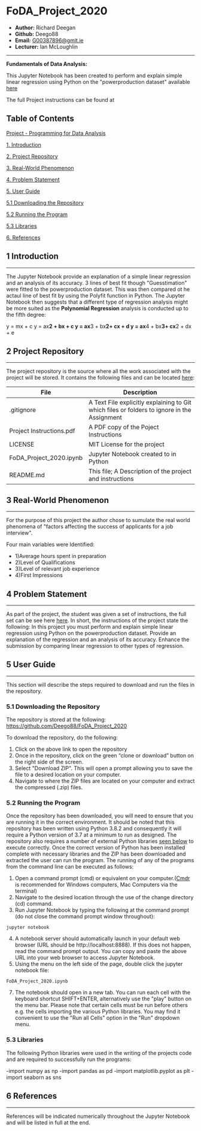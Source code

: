 # FoDA_Project_2020

* **Author:** Richard Deegan
* **Github:** Deego88
* **Email:** G00387896@gmit.ie
* **Lecturer:** Ian McLoughlin
------------------------------------------------------------------------------------------------
**Fundamentals of Data Analysis:** 

This Jupyter Notebook has been created to perform and explain simple linear regression using Python on the "powerproduction dataset" available [here](https://github.com/Deego88/FoDA_Project_2020/blob/master/FoDA_Project_Data.txt) 

The full Project instructions can be found at 

**Table of Contents**
------------------------------------------------------------------------------------------------

[Project - Programming for Data Analysis](#Project-Programming-for-Data-Analysis)

[1. Introduction](#1-introduction)

[2. Project Repository](#2-project-repository)

[3. Real-World Phenomenon](#3-real-world-phenomenon)

[4. Problem Statement](#4-Problem-Statement)

[5. User Guide](#5-User-Guide)

  [5.1 Downloading the Repository](#5.1-Downloading-the-Repository)

  [5.2  Running the Program](#5.2-Running-the-Program)

  [5.3  Libraries](#5.3-Libraries)

[6. References](#7-References)


## 1 Introduction
-----------------------------------------------------------------------------------------------
The Jupyter Notebook provide an explanation of a simple linear regression and an analysis of its accuracy. 3 lines of best fit though "Guesstimation" were fitted to the powerproduction dataset. This was then compared ot he actaul line of best fit by using the Polyfit function in Python. The Jupyter Notebook then suggests that a different type of regression analysis might be more suited as the **Polynomial Regression** analysis is conducted up to the fifth degree:

y = mx + c
y = ax**2 + bx + c
y = ax**3 + bx**2+ cx + d
y = ax**4 + bx**3+ cx**2 + dx + e

## 2 Project Repository
------------------------------------------------------------------------------------------------
The project repository is the source where all the work associated with
the project will be stored. It contains the following files and can be
located [here](https://github.com/Deego88/FoDA_Project_2020):

  **File**    |     **Description**
  ---------   |   --------------------------------------------------------
  .gitignore | A Text File explicitly explaining to Git which files or folders to ignore in the Assignment
  Project Instructions.pdf | A PDF copy of the Poject Instructions
  LICENSE     |    MIT License for the project
  FoDA_Project_2020.ipynb | Jupyter Notebook created to  in Python
  README.md   |    This file; A Description of the project and instructions

## 3  Real-World Phenomenon
------------------------------------------------------------------------------------------------
 For the purpose of this project the author chose to sumulate the real world phenomena of "factors affecting the success of applicants for a job interview".

Four main variables were Identified:

- 1)Average hours spent in preparation
- 2)Level of Qualifications
- 3)Level of relevant job experience
- 4)First Impressions

## 4 Problem Statement
------------------------------------------------------------------------------------------------
As part of the project, the student was given a set of instructions, the full set can be see here [here](https://github.com/Deego88/FoDA_Project_2020/tree/master/Images_FoDA_Project_2020). In short, the instructions of the project state the following:
In this project you must perform and explain simple linear regression using Python on the powerproduction dataset. 
Provide an explanation of the regression and an analysis of its accuracy.
Enhance the submission by comparing linear regression to other types of regression. 

## 5 User Guide
------------------------------------------------------------------------------------------------
This section will describe the steps required to download and run the files in the repository.

### 5.1 Downloading the Repository
The repository is stored at the following: https://github.com/Deego88/FoDA_Project_2020

To download the repository, do the following:
1.  Click on the above link to open the repository
2.  Once in the repository, click on the green “clone or download” button on the right side of the screen.
3.  Select "Download ZIP". This will open a prompt allowing you to save the file to a desired location on your computer.
4.  Navigate to where  the ZIP files are located on your computer and extract the compressed (.zip) files.

### 5.2 Running the Program
Once the repository has been downloaded, you will need to ensure that you are running it in the correct environment. It should be noted that this repository has been written using Python 3.8.2 and consequently it will require a Python version of 3.7 at a minimum to run as designed. The repository also requires a number of external Python libraries [seen below](#5.3-Libaries) to execute correctly. Once the correct version of Python has been installed complete with necessary libraries and the ZIP has been downloaded and extracted the user can run the program. The running of any of the programs from the command line can be executed as follows:
1.  Open a command prompt (cmd) or equivalent on your computer.([Cmdr](https://cmder.net) is recommended for Windows computers, Mac Computers via the terminal)
2.  Navigate to the desired location through the use of the change directory (cd) command.
3. Run Jupyter Notebook by typing the following at the command prompt (do not close the command prompt window throughout):
```
jupyter notebook
```
4. A notebook server should automatically launch in your default web browser (URL should be http://localhost:8888). If this does not happen, read the command prompt output. You can copy and paste the above URL into your web browser to access Jupyter Notebook.
6. Using the menu on the left side of the page, double click the jupyter notebook file:
```
FoDA_Project_2020.ipynb
```
7. The notebook should open in a new tab. You can run each cell with the keyboard shortcut SHIFT+ENTER, alternatively use the "play" button on the menu bar. Please note that certain cells must be run before others e.g. the cells importing the various Python libraries. You may find it convenient to use the "Run all Cells" option in the "Run" dropdown menu.

### 5.3 Libraries
The following Python libraries were used in the writing of the projects code and are required to successfully run the programs:

-import numpy as np
-import pandas as pd
-import matplotlib.pyplot as plt
-import seaborn as sns


## 6 References
------------------------------------------------------------------------------------------------
References will be indicated numerically throughout the Jupyter Notebook and will be listed in full at the end.

